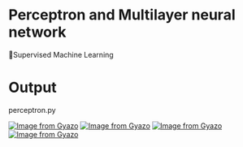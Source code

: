 # Perceptron and Multilayer neural network
:robot:Supervised Machine Learning

# Output
perceptron.py

[![Image from Gyazo](https://i.gyazo.com/d303f815a17412b714eeca850abc4e86.png)](https://gyazo.com/d303f815a17412b714eeca850abc4e86)
[![Image from Gyazo](https://i.gyazo.com/12255fd7bb3c78b19c6b94ea1afc746f.png)](https://gyazo.com/12255fd7bb3c78b19c6b94ea1afc746f)
[![Image from Gyazo](https://i.gyazo.com/139ce5b7d9e66dbce78f5019130b17c3.png)](https://gyazo.com/139ce5b7d9e66dbce78f5019130b17c3)
[![Image from Gyazo](https://i.gyazo.com/96de51234ffdedcd3b0fbd2b97595c53.png)](https://gyazo.com/96de51234ffdedcd3b0fbd2b97595c53)
